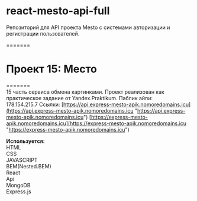 # react-mesto-api-full
Репозиторий для API проекта Mesto с системами авторизации и регистрации пользователей.

=======

# Проект 15: Место

======= <br>
15 часть сервиса обмена картинками. Проект реализован как практическое задание от Yandex.Praktikum.
Паблик айпи: <br>
178.154.215.7
Ссылки:
[https://api.express-mesto-apik.nomoredomains.icu](https://api.express-mesto-apik.nomoredomains.icu "https://api.express-mesto-apik.nomoredomains.icu")
[https://express-mesto-apik.nomoredomains.icu](https://express-mesto-apik.nomoredomains.icu "https://express-mesto-apik.nomoredomains.icu")

**Используется:**<br>
HTML<br>
CSS<br>
JAVASCRIPT<br>
BEM(Nested.BEM)<br>
React<br>
Api<br>
MongoDB<br>
Express.js<br>

